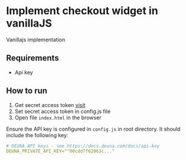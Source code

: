 # Implement checkout widget in vanillaJS

Vanillajs implementation

## Requirements

- Api key

## How to run

1. Get secret access token [visit](https://docs.deuna.com/docs/api-key)
2. Set secret access token in config.js file 
3. Open file `index.html` in the browser

Ensure the API key is configured in `config.js` in root directory. It should include the following key:

```yaml
# DEUNA API keys - see https://docs.deuna.com/docs/api-key
DEUNA_PRIVATE_API_KEY=""00cdd7f62063c..."
```

